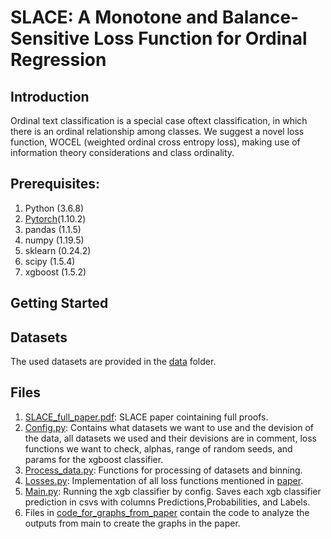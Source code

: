 # SLACE: A Monotone and Balance-Sensitive Loss Function for Ordinal Regression

## Introduction
Ordinal text classification is a special case oftext classification, in which there is an ordinal relationship among classes.
We suggest a novel loss function, WOCEL (weighted ordinal cross entropy loss), making use of information theory considerations and class ordinality.

## Prerequisites:  
1. Python (3.6.8)
2. [Pytorch](https://pytorch.org/)(1.10.2) 
3. pandas (1.1.5)
4. numpy (1.19.5)
5. sklearn (0.24.2)
6. scipy (1.5.4)
7. xgboost (1.5.2)


## Getting Started

## Datasets
The used datasets are provided in the [data](./datasets/) folder.


## Files
1. [SLACE_full_paper.pdf](./SLACE_full_paper.pdf): SLACE paper cointaining full proofs.
1. [Config.py](./config.py): Contains what datasets we want to use and the devision of the data, all datasets we used and their devisions are in comment,
loss functions we want to check, alphas, range of random seeds, and params for the xgboost classifier.
3. [Process_data.py](./process_data.py): Functions for processing of datasets and binning.
4. [Losses.py](./losses.py): Implementation of all loss functions mentioned in [paper](./SLACE_full_paper.pdf).
5. [Main.py](./main.py): Running the xgb classifier by config. Saves each xgb classifier prediction in csvs with columns Predictions,Probabilities, and Labels.
6. Files in [code_for_graphs_from_paper](./code_for_graphs_from_paper/) contain the code to analyze the outputs from main to create the graphs in the paper.

